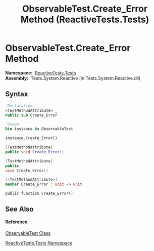﻿---
title: ObservableTest.Create_Error Method  (ReactiveTests.Tests)
TOCTitle: Create_Error Method
ms:assetid: M:ReactiveTests.Tests.ObservableTest.Create_Error
ms:mtpsurl: https://msdn.microsoft.com/en-us/library/reactivetests.tests.observabletest.create_error(v=VS.103)
ms:contentKeyID: 36621053
ms.date: 06/28/2011
mtps_version: v=VS.103
f1_keywords:
- ReactiveTests.Tests.ObservableTest.Create_Error
dev_langs:
- CSharp
- JScript
- VB
- FSharp
- c++
---

# ObservableTest.Create\_Error Method

**Namespace:**  [ReactiveTests.Tests](hh289046\(v=vs.103\).md)  
**Assembly:**  Tests.System.Reactive (in Tests.System.Reactive.dll)

## Syntax

``` vb
'Declaration
<TestMethodAttribute> _
Public Sub Create_Error
```

``` vb
'Usage
Dim instance As ObservableTest

instance.Create_Error()
```

``` csharp
[TestMethodAttribute]
public void Create_Error()
```

``` c++
[TestMethodAttribute]
public:
void Create_Error()
```

``` fsharp
[<TestMethodAttribute>]
member Create_Error : unit -> unit 
```

``` jscript
public function Create_Error()
```

## See Also

#### Reference

[ObservableTest Class](hh288687\(v=vs.103\).md)

[ReactiveTests.Tests Namespace](hh289046\(v=vs.103\).md)

